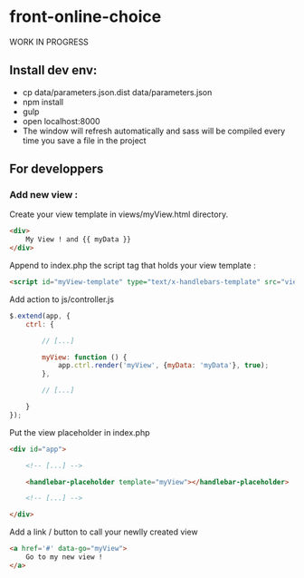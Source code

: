 # front-online-choice

WORK IN PROGRESS

## Install dev env:

-   cp data/parameters.json.dist data/parameters.json
-   npm install
-   gulp
-   open localhost:8000
-   The window will refresh automatically and sass will be compiled every time you save a file in the project

## For developpers

### Add new view :

Create your view template in views/myView.html directory.

```html
<div>
    My View ! and {{ myData }}
</div>
```

Append to index.php the script tag that holds your view template :

```html
<script id="myView-template" type="text/x-handlebars-template" src="views/myView.html"></script>
```

Add action to js/controller.js

```js
$.extend(app, {
    ctrl: {

        // [...]

        myView: function () {
            app.ctrl.render('myView', {myData: 'myData'}, true);
        },

        // [...]

    }
});
```

Put the view placeholder in index.php

```html
<div id="app">

    <!-- [...] -->

    <handlebar-placeholder template="myView"></handlebar-placeholder>

    <!-- [...] -->

</div>
```

Add a link / button to call your newlly created view

```html
<a href='#' data-go="myView">
    Go to my new view !
</a>
```
